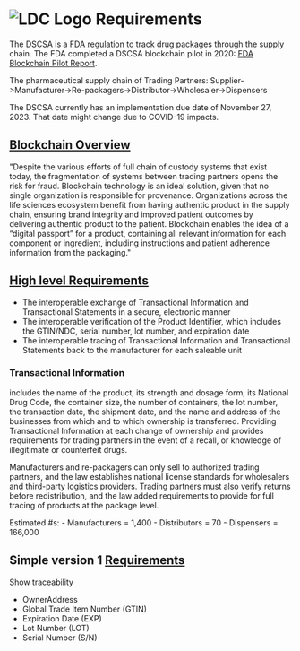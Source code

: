 # ![LDC Logo](99_images/LDC_32_32.ico) Requirements

The DSCSA is a [FDA regulation](https://www.fda.gov/drugs/drug-supply-chain-security-act-dscsa/drug-supply-chain-security-act-law-and-policies) to track drug packages through the supply chain.  The FDA completed a DSCSA blockchain pilot in 2020: [FDA Blockchain Pilot Report](https://www.ibm.com/downloads/cas/9V2LRYG5).

The pharmaceutical supply chain of Trading Partners:
    Supplier->Manufacturer->Re-packagers->Distributor->Wholesaler->Dispensers

The DSCSA currently has an implementation due date of November 27, 2023.  That date might change due to COVID-19 impacts.

## [Blockchain Overview](https://www.accenture.com/_acnmedia/pdf-71/accenture_blockchain_innovations_life_sciences.pdf)

"Despite the various efforts of full chain of custody systems that exist today, the fragmentation of systems between trading partners opens the risk for fraud. Blockchain technology is an ideal solution, given that no single organization is responsible for provenance. Organizations across the life sciences ecosystem benefit from having authentic product in the supply chain, ensuring brand integrity and improved patient outcomes by delivering authentic product to the patient. Blockchain enables the idea of a “digital passport” for a product, containing all relevant information for each component or ingredient, including instructions and patient adherence information from the packaging."

## [High level Requirements](https://www.pharmexec.com/view/what-you-need-know-about-drug-supply-chain-security-act)

- The interoperable exchange of Transactional Information and Transactional Statements in a secure, electronic manner
- The interoperable verification of the Product Identifier, which includes the GTIN/NDC, serial number, lot number, and expiration date
- The interoperable tracing of Transactional Information and Transactional Statements back to the manufacturer for each saleable unit

### Transactional Information

includes the name of the product, its strength and dosage form, its National Drug Code, the container size, the number of containers, the lot number, the transaction date, the shipment date, and the name and address of the businesses from which and to which ownership is transferred. Providing Transactional Information at each change of ownership and provides requirements for trading partners in the event of a recall, or knowledge of illegitimate or counterfeit drugs.

Manufacturers and re-packagers can only sell to authorized trading partners, and the law establishes national license standards for wholesalers and third-party logistics providers. Trading partners must also verify returns before redistribution, and the law added requirements to provide for full tracing of products at the package level.

Estimated #s:
    - Manufacturers = 1,400
    - Distributors  = 70
    - Dispensers    = 166,000

## Simple version 1 [Requirements](https://pmg-production.s3.amazonaws.com/2020/HCP/Files/HCP2018_Serialization_NODATE.pdf)

Show traceability

- OwnerAddress
- Global Trade Item Number (GTIN)
- Expiration Date (EXP)
- Lot Number (LOT)
- Serial Number (S/N)
